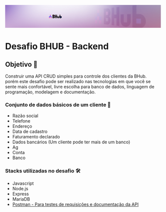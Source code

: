 ![imagem com fundo desfocado e logo bhub do topo do readme](/topo_notion_bhub.jpg)

# Desafio BHUB - Backend 

## Objetivo 🎯
Construir uma API CRUD simples para controle dos clientes da BHub. porém este desafio pode ser realizado nas tecnologias em que você se sente mais confortável, livre escolha para banco de dados, linguagem de programação, modelagem e documentação.

### Conjunto de dados básicos de um cliente 📝
- Razão social
- Telefone
- Endereço
- Data de cadastro
- Faturamento declarado
- Dados bancários (Um cliente pode ter mais de um banco)
- Ag
- Conta
- Banco

### Stacks utilizadas no desafio 🛠️
- Javascript
- Node.js
- Express
- MariaDB
- [Postman - Para testes de requisições e documentação da API](https://documenter.getpostman.com/view/11754682/2s7YtXfrgF)